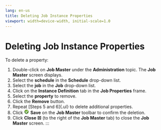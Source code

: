 ```yaml
---
lang: en-us
title: Deleting Job Instance Properties
viewport: width=device-width, initial-scale=1.0
---
```


#  Deleting Job Instance Properties

To delete a property:

1.  Double-click on **Job Master** under the **Administration** topic.
    The **Job Master** screen displays.
2.  Select the **schedule** in the **Schedule** drop-down list.
3.  Select the **job** in the **Job** drop-down list.
4.  Click on the **Instance Definition** tab in the **Job Properties**
    frame.
5.  Select the **property** to remove.
6.  Click the **Remove** button.
7.  Repeat [Steps 5 and 6]{.ul} to delete additional properties.
8.  Click ![Green circle with white checkmark     inside](../../../Resources/Images/EM/EMsave.png "Save icon")
    **Save** on the **Job Master** toolbar to confirm the deletion.
9.  Click **Close ☒** (to the right of the **Job Master** tab) to close
    the **Job Master** screen.
:::

 

